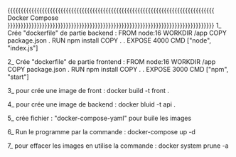 {{{{{{{{{{{{{{{{{{{{{{{{{{{{{{{{{{{{{{{{{{{{{{{{{{{{{{{{{{{{{{{{{{{{{{{{{{{{{{ Docker Compose }}}}}}}}}}}}}}}}}}}}}}}}}}}}}}}}}}}}}}}}}}}}}}}}}}}}}}}}}}}}}}}}}}}}}}}}}}}}}}
1_ Crée "dockerfile" de partie backend :
        FROM node:16
        WORKDIR /app
        COPY package.json .
        RUN npm install
        COPY . .
        EXPOSE 4000
        CMD ["node", "index.js"]

2_ Crée "dockerfile" de partie frontend :
        FROM node:16
        WORKDIR /app
        COPY package.json .
        RUN npm install
        COPY . .
        EXPOSE 3000
        CMD ["npm", "start"]

3_ pour crée une image de front : 
    docker build -t front .

4_ pour crée une image de backend : 
    docker bluid -t api .

5_ crée fichier : "docker-compose-yaml" pour buile les images  

6_ Run le programme par la commande : 
     docker-compose up -d

7_ pour effacer les images en utilise la commande : 
    docker system prune -a
